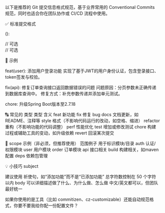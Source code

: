 以下是推荐的 Git 提交信息格式规范，基于业界常用的 Conventional Commits 规范，同时也适合你在团队协作或 CI/CD 流程中使用。

✅ 标准提交格式

<type>(<scope>): <subject>
<body>  // 可选
<footer> // 可选

📌 示例

feat(user): 添加用户登录功能
实现了基于JWT的用户身份认证，包含登录接口、token签发与校验。

fix(api): 修复订单查询接口返回数据错误的问题
问题原因：分页参数未正确传递到数据库查询中。
修复方式：补充参数传递并添加单元测试。

chore: 升级Spring Boot版本至2.7.18

🔠 常见的 <type> 类型
类型	含义
feat	    新功能
fix	        修复 bug
docs	    文档更新，如 README、注释等
style	    格式（不影响代码运行的改动，如空格、缩进）
refactor	重构（不影响功能的代码调整）
perf	    性能优化
test	    增加或修改测试
chore	    构建过程或辅助工具的变动，如升级依赖
revert	    回滚某次提交

🔧 scope 示例（非必须，但推荐使用）
范围例子	    用于标识模块/目录
auth	    认证/权限模块
user	    用户模块
order	    订单模块
api	        接口相关
build	    构建相关，如maven配置
deps	    依赖包管理

💡 小技巧
subject 

建议使用 祈使句，如“添加功能”而不是“已添加功能”
总字符数控制在 50 个字符以内
body 可以详细描述做了什么、为什么做、怎么做
中文/英文都可以，但团队最好统一

如果你使用的是工具（比如 commitizen、cz-customizable）还能自动规范格式，你要不要我给你配一份配置文件？